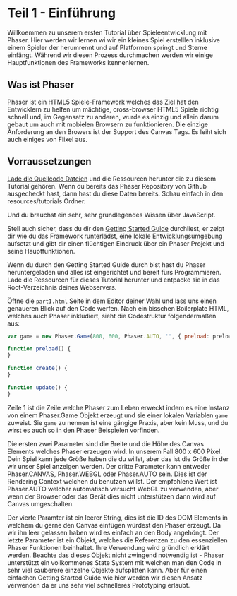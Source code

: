 # Teil 1 - Einführung

Willkoemmen zu unserem ersten Tutorial über Spieleentwicklung mit Phaser. Hier werden wir lernen wi wir ein kleines Spiel erstelllen inklusive einem Spieler der herumrennt und auf Platformen springt und Sterne einfängt. Während wir diesen Prozess durchmachen werden wir einige Hauptfunktionen des Frameworks kennenlernen.

## Was ist Phaser
Phaser ist ein HTML5 Spiele-Framework welches das Ziel hat den Entwicklern zu helfen um mächtige, cross-browser HTML5 Spiele richtig schnell und, im Gegensatz zu anderen, wurde es einzig und allein darum gebaut um auch mit mobielen Browsern zu funktionieren. Die einzige Anforderung an den Browers ist der Support des Canvas Tags. Es leiht sich auch einiges von Flixel aus.

## Vorraussetzungen
[Lade die Quellcode Dateien][sources] und die Ressourcen herunter die zu diesem Tutorial gehören. Wenn du bereits das Phaser Repository von Github ausgecheckt hast, dann hast du diese Daten bereits. Schau einfach in den resources/tutorials Ordner.

Und du brauchst ein sehr, sehr grundlegendes Wissen über JavaScript.

Stell auch sicher, dass du dir den [Getting Started Guide][getting_started] durchliest, er zeigt dir wie du das Framework runterlädst, eine lokale Entwicklungsumgebung aufsetzt und gibt dir einen flüchtigen Eindruck über ein Phaser Projekt und seine Hauptfunktionen.

Wenn du durch den Getting Started Guide durch bist hast du Phaser heruntergeladen und alles ist eingerichtet und bereit fürs Programmieren. Lade die Ressourcen für dieses Tutorial herunter und entpacke sie in das Root-Verzeichnis deines Webservers.

Öffne die `part1.html` Seite in dem Editor deiner Wahl und lass uns einen genaueren Blick auf den Code werfen. Nach ein bisschen Boilerplate HTML, welches auch Phaser inkludiert, sieht die Codestruktur folgendermaßen aus:

```javascript
var game = new Phaser.Game(800, 600, Phaser.AUTO, '', { preload: preload, create: create, update: update });

function preload() {
}

function create() {
}

function update() {
}
```

Zeile 1 ist die Zeile welche Phaser zum Leben erweckt indem es eine Instanz von einem Phaser.Game Objekt erzeugt und sie einer lokalen Variablen `game` zuweist. Sie `game` zu nennen ist eine gängige Praxis, aber kein Muss, und du wirst es auch so in den Phaser Beispielen vorfinden.

Die ersten zwei Parameter sind die Breite und die Höhe des Canvas Elements welches Phaser erzeugen wird. In unserem Fall 800 x 600 Pixel. Dein Spiel kann jede Größe haben die du willst, aber das ist die Größe in der wir unser Spiel anzeigen werden. Der dritte Parameter kann entweder Phaser.CANVAS, Phaser.WEBGL oder Phaser.AUTO sein. Dies ist der Rendering Context welchen du benutzen willst. Der empfohlene Wert ist Phaser.AUTO welcher automatisch versucht WebGL zu verwenden, aber wenn der Browser oder das Gerät dies nicht unterstützen dann wird auf Canvas umgeschalten.

Der vierte Paramter ist ein leerer String, dies ist die ID des DOM Elements in welchem du gerne den Canvas einfügen würdest den Phaser erzeugt. Da wir ihn leer gelassen haben wird es einfach an den Body angehöngt. Der letzte Parameter ist ein Objekt, welches die Referenzen zu den essenziellen Phaser Funktionen beinhaltet. Ihre Verwendung wird gründlich erklärt werden. Beachte das dieses Objekt nicht zwingend notwendig ist - Phaser unterstützt ein vollkommenes State System mit welchen man den Code in sehr viel sauberere einzelne Objekte aufsplitten kann. Aber für einen einfachen Getting Started Guide wie hier werden wir diesen Ansatz verwenden da er uns sehr viel schnelleres Prototyping erlaubt.

[sources]: https://github.com/photonstorm/phaser/raw/master/resources/tutorials/02%20Making%20your%20first%20game/phaser_tutorial_02.zip
[getting_started]: http://phaser.io/tutorials/getting-started